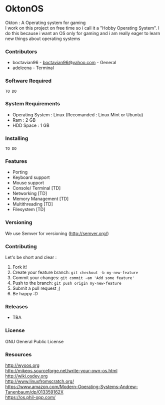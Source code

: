 # OktonOS
Okton : A Operating system for gaming <br />
I work on this project on free time so i call it a "Hobby Operating System".
I do this because i want an OS only for gaming and i am really eager to learn new things about operating systems

### Contributors

* boctavian96 - boctavian96@yahoo.com - General 
* adeleena - Terminal

### Software Required

```
TO DO
```

### System Requirements 

* Operating System : Linux (Recomanded : Linux Mint or Ubuntu)
* Ram : 2 GB 
* HDD Space : 1 GB

### Installing 

```
TO DO
```

### Features

* Porting
* Keyboard support
* Mouse support
* Console/ Terminal [TD] 
* Networking [TD]
* Memory Management [TD]
* Multithreading [TD]
* Filesystem [TD]

### Versioning

We use Semver for versioning (http://semver.org/)

### Contributing

Let's be short and clear : 

1. Fork it!
2. Create your feature branch: `git checkout -b my-new-feature`
3. Commit your changes: `git commit -am 'Add some feature'`
4. Push to the branch: `git push origin my-new-feature`
5. Submit a pull request ;)
6. Be happy :D

### Releases 
* TBA

### License
GNU General Public License

### Resources 

http://wyoos.org <br />
http://mikeos.sourceforge.net/write-your-own-os.html <br />
http://wiki.osdev.org <br />
http://www.linuxfromscratch.org/ <br />
https://www.amazon.com/Modern-Operating-Systems-Andrew-Tanenbaum/dp/013359162X <br />
https://os.phil-opp.com/ <br />
